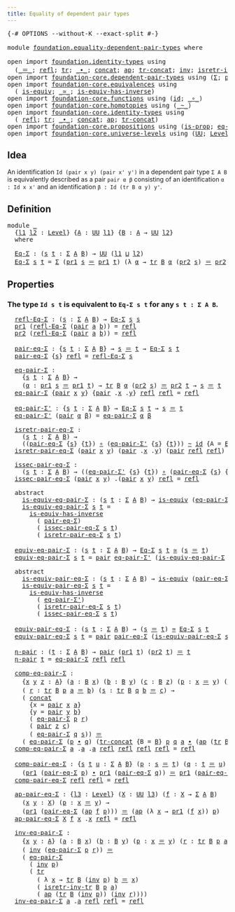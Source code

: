 ```yaml
---
title: Equality of dependent pair types
---
```


<pre class="Agda"><a id="58" class="Symbol">{-#</a> <a id="62" class="Keyword">OPTIONS</a> <a id="70" class="Pragma">--without-K</a> <a id="82" class="Pragma">--exact-split</a> <a id="96" class="Symbol">#-}</a>

<a id="101" class="Keyword">module</a> <a id="108" href="foundation.equality-dependent-pair-types.html" class="Module">foundation.equality-dependent-pair-types</a> <a id="149" class="Keyword">where</a>

<a id="156" class="Keyword">open</a> <a id="161" class="Keyword">import</a> <a id="168" href="foundation.identity-types.html" class="Module">foundation.identity-types</a> <a id="194" class="Keyword">using</a>
  <a id="202" class="Symbol">(</a><a id="203" href="foundation-core.identity-types.html#1865" class="Function Operator">_＝_</a><a id="206" class="Symbol">;</a> <a id="208" href="foundation-core.identity-types.html#1820" class="InductiveConstructor">refl</a><a id="212" class="Symbol">;</a> <a id="214" href="foundation-core.identity-types.html#5702" class="Function">tr</a><a id="216" class="Symbol">;</a> <a id="218" href="foundation-core.identity-types.html#2425" class="Function Operator">_∙_</a><a id="221" class="Symbol">;</a> <a id="223" href="foundation-core.identity-types.html#2485" class="Function">concat</a><a id="229" class="Symbol">;</a> <a id="231" href="foundation-core.identity-types.html#4003" class="Function">ap</a><a id="233" class="Symbol">;</a> <a id="235" href="foundation-core.identity-types.html#6274" class="Function">tr-concat</a><a id="244" class="Symbol">;</a> <a id="246" href="foundation-core.identity-types.html#2729" class="Function">inv</a><a id="249" class="Symbol">;</a> <a id="251" href="foundation.identity-types.html#3463" class="Function">isretr-inv-tr</a><a id="264" class="Symbol">)</a>
<a id="266" class="Keyword">open</a> <a id="271" class="Keyword">import</a> <a id="278" href="foundation-core.dependent-pair-types.html" class="Module">foundation-core.dependent-pair-types</a> <a id="315" class="Keyword">using</a> <a id="321" class="Symbol">(</a><a id="322" href="foundation-core.dependent-pair-types.html#515" class="Record">Σ</a><a id="323" class="Symbol">;</a> <a id="325" href="foundation-core.dependent-pair-types.html#588" class="InductiveConstructor">pair</a><a id="329" class="Symbol">;</a> <a id="331" href="foundation-core.dependent-pair-types.html#605" class="Field">pr1</a><a id="334" class="Symbol">;</a> <a id="336" href="foundation-core.dependent-pair-types.html#617" class="Field">pr2</a><a id="339" class="Symbol">)</a>
<a id="341" class="Keyword">open</a> <a id="346" class="Keyword">import</a> <a id="353" href="foundation-core.equivalences.html" class="Module">foundation-core.equivalences</a> <a id="382" class="Keyword">using</a>
  <a id="390" class="Symbol">(</a> <a id="392" href="foundation-core.equivalences.html#1556" class="Function">is-equiv</a><a id="400" class="Symbol">;</a> <a id="402" href="foundation-core.equivalences.html#1621" class="Function Operator">_≃_</a><a id="405" class="Symbol">;</a> <a id="407" href="foundation-core.equivalences.html#3013" class="Function">is-equiv-has-inverse</a><a id="427" class="Symbol">)</a>
<a id="429" class="Keyword">open</a> <a id="434" class="Keyword">import</a> <a id="441" href="foundation-core.functions.html" class="Module">foundation-core.functions</a> <a id="467" class="Keyword">using</a> <a id="473" class="Symbol">(</a><a id="474" href="foundation-core.functions.html#322" class="Function">id</a><a id="476" class="Symbol">;</a> <a id="478" href="foundation-core.functions.html#420" class="Function Operator">_∘_</a><a id="481" class="Symbol">)</a>
<a id="483" class="Keyword">open</a> <a id="488" class="Keyword">import</a> <a id="495" href="foundation-core.homotopies.html" class="Module">foundation-core.homotopies</a> <a id="522" class="Keyword">using</a> <a id="528" class="Symbol">(</a><a id="529" href="foundation-core.homotopies.html#627" class="Function Operator">_~_</a><a id="532" class="Symbol">)</a>
<a id="534" class="Keyword">open</a> <a id="539" class="Keyword">import</a> <a id="546" href="foundation-core.identity-types.html" class="Module">foundation-core.identity-types</a> <a id="577" class="Keyword">using</a>
  <a id="585" class="Symbol">(</a> <a id="587" href="foundation-core.identity-types.html#1820" class="InductiveConstructor">refl</a><a id="591" class="Symbol">;</a> <a id="593" href="foundation-core.identity-types.html#5702" class="Function">tr</a><a id="595" class="Symbol">;</a> <a id="597" href="foundation-core.identity-types.html#2425" class="Function Operator">_∙_</a><a id="600" class="Symbol">;</a> <a id="602" href="foundation-core.identity-types.html#2485" class="Function">concat</a><a id="608" class="Symbol">;</a> <a id="610" href="foundation-core.identity-types.html#4003" class="Function">ap</a><a id="612" class="Symbol">;</a> <a id="614" href="foundation-core.identity-types.html#6274" class="Function">tr-concat</a><a id="623" class="Symbol">)</a>
<a id="625" class="Keyword">open</a> <a id="630" class="Keyword">import</a> <a id="637" href="foundation-core.propositions.html" class="Module">foundation-core.propositions</a> <a id="666" class="Keyword">using</a> <a id="672" class="Symbol">(</a><a id="673" href="foundation-core.propositions.html#1309" class="Function">is-prop</a><a id="680" class="Symbol">;</a> <a id="682" href="foundation-core.propositions.html#2719" class="Function">eq-is-prop</a><a id="692" class="Symbol">)</a>
<a id="694" class="Keyword">open</a> <a id="699" class="Keyword">import</a> <a id="706" href="foundation-core.universe-levels.html" class="Module">foundation-core.universe-levels</a> <a id="738" class="Keyword">using</a> <a id="744" class="Symbol">(</a><a id="745" href="foundation-core.universe-levels.html#235" class="Primitive">UU</a><a id="747" class="Symbol">;</a> <a id="749" href="Agda.Primitive.html#597" class="Postulate">Level</a><a id="754" class="Symbol">;</a> <a id="756" href="Agda.Primitive.html#810" class="Primitive Operator">_⊔_</a><a id="759" class="Symbol">)</a>
</pre>
## Idea

An identification `Id (pair x y) (pair x' y')` in a dependent pair type `Σ A B` is equivalently described as a pair `pair α β` consisting of an identification `α : Id x x'` and an identification `β : Id (tr B α y) y'`. 

## Definition

<pre class="Agda">
<a id="1020" class="Keyword">module</a> <a id="1027" href="foundation.equality-dependent-pair-types.html#1027" class="Module">_</a>
  <a id="1031" class="Symbol">{</a><a id="1032" href="foundation.equality-dependent-pair-types.html#1032" class="Bound">l1</a> <a id="1035" href="foundation.equality-dependent-pair-types.html#1035" class="Bound">l2</a> <a id="1038" class="Symbol">:</a> <a id="1040" href="Agda.Primitive.html#597" class="Postulate">Level</a><a id="1045" class="Symbol">}</a> <a id="1047" class="Symbol">{</a><a id="1048" href="foundation.equality-dependent-pair-types.html#1048" class="Bound">A</a> <a id="1050" class="Symbol">:</a> <a id="1052" href="foundation-core.universe-levels.html#235" class="Primitive">UU</a> <a id="1055" href="foundation.equality-dependent-pair-types.html#1032" class="Bound">l1</a><a id="1057" class="Symbol">}</a> <a id="1059" class="Symbol">{</a><a id="1060" href="foundation.equality-dependent-pair-types.html#1060" class="Bound">B</a> <a id="1062" class="Symbol">:</a> <a id="1064" href="foundation.equality-dependent-pair-types.html#1048" class="Bound">A</a> <a id="1066" class="Symbol">→</a> <a id="1068" href="foundation-core.universe-levels.html#235" class="Primitive">UU</a> <a id="1071" href="foundation.equality-dependent-pair-types.html#1035" class="Bound">l2</a><a id="1073" class="Symbol">}</a>
  <a id="1077" class="Keyword">where</a>

  <a id="1086" href="foundation.equality-dependent-pair-types.html#1086" class="Function">Eq-Σ</a> <a id="1091" class="Symbol">:</a> <a id="1093" class="Symbol">(</a><a id="1094" href="foundation.equality-dependent-pair-types.html#1094" class="Bound">s</a> <a id="1096" href="foundation.equality-dependent-pair-types.html#1096" class="Bound">t</a> <a id="1098" class="Symbol">:</a> <a id="1100" href="foundation-core.dependent-pair-types.html#515" class="Record">Σ</a> <a id="1102" href="foundation.equality-dependent-pair-types.html#1048" class="Bound">A</a> <a id="1104" href="foundation.equality-dependent-pair-types.html#1060" class="Bound">B</a><a id="1105" class="Symbol">)</a> <a id="1107" class="Symbol">→</a> <a id="1109" href="foundation-core.universe-levels.html#235" class="Primitive">UU</a> <a id="1112" class="Symbol">(</a><a id="1113" href="foundation.equality-dependent-pair-types.html#1032" class="Bound">l1</a> <a id="1116" href="Agda.Primitive.html#810" class="Primitive Operator">⊔</a> <a id="1118" href="foundation.equality-dependent-pair-types.html#1035" class="Bound">l2</a><a id="1120" class="Symbol">)</a>
  <a id="1124" href="foundation.equality-dependent-pair-types.html#1086" class="Function">Eq-Σ</a> <a id="1129" href="foundation.equality-dependent-pair-types.html#1129" class="Bound">s</a> <a id="1131" href="foundation.equality-dependent-pair-types.html#1131" class="Bound">t</a> <a id="1133" class="Symbol">=</a> <a id="1135" href="foundation-core.dependent-pair-types.html#515" class="Record">Σ</a> <a id="1137" class="Symbol">(</a><a id="1138" href="foundation-core.dependent-pair-types.html#605" class="Field">pr1</a> <a id="1142" href="foundation.equality-dependent-pair-types.html#1129" class="Bound">s</a> <a id="1144" href="foundation-core.identity-types.html#1865" class="Function Operator">＝</a> <a id="1146" href="foundation-core.dependent-pair-types.html#605" class="Field">pr1</a> <a id="1150" href="foundation.equality-dependent-pair-types.html#1131" class="Bound">t</a><a id="1151" class="Symbol">)</a> <a id="1153" class="Symbol">(λ</a> <a id="1156" href="foundation.equality-dependent-pair-types.html#1156" class="Bound">α</a> <a id="1158" class="Symbol">→</a> <a id="1160" href="foundation-core.identity-types.html#5702" class="Function">tr</a> <a id="1163" href="foundation.equality-dependent-pair-types.html#1060" class="Bound">B</a> <a id="1165" href="foundation.equality-dependent-pair-types.html#1156" class="Bound">α</a> <a id="1167" class="Symbol">(</a><a id="1168" href="foundation-core.dependent-pair-types.html#617" class="Field">pr2</a> <a id="1172" href="foundation.equality-dependent-pair-types.html#1129" class="Bound">s</a><a id="1173" class="Symbol">)</a> <a id="1175" href="foundation-core.identity-types.html#1865" class="Function Operator">＝</a> <a id="1177" href="foundation-core.dependent-pair-types.html#617" class="Field">pr2</a> <a id="1181" href="foundation.equality-dependent-pair-types.html#1131" class="Bound">t</a><a id="1182" class="Symbol">)</a>
</pre>
## Properties

### The type `Id s t` is equivalent to `Eq-Σ s t` for any `s t : Σ A B`.

<pre class="Agda">  <a id="1288" href="foundation.equality-dependent-pair-types.html#1288" class="Function">refl-Eq-Σ</a> <a id="1298" class="Symbol">:</a> <a id="1300" class="Symbol">(</a><a id="1301" href="foundation.equality-dependent-pair-types.html#1301" class="Bound">s</a> <a id="1303" class="Symbol">:</a> <a id="1305" href="foundation-core.dependent-pair-types.html#515" class="Record">Σ</a> <a id="1307" href="foundation.equality-dependent-pair-types.html#1048" class="Bound">A</a> <a id="1309" href="foundation.equality-dependent-pair-types.html#1060" class="Bound">B</a><a id="1310" class="Symbol">)</a> <a id="1312" class="Symbol">→</a> <a id="1314" href="foundation.equality-dependent-pair-types.html#1086" class="Function">Eq-Σ</a> <a id="1319" href="foundation.equality-dependent-pair-types.html#1301" class="Bound">s</a> <a id="1321" href="foundation.equality-dependent-pair-types.html#1301" class="Bound">s</a>
  <a id="1325" href="foundation-core.dependent-pair-types.html#605" class="Field">pr1</a> <a id="1329" class="Symbol">(</a><a id="1330" href="foundation.equality-dependent-pair-types.html#1288" class="Function">refl-Eq-Σ</a> <a id="1340" class="Symbol">(</a><a id="1341" href="foundation-core.dependent-pair-types.html#588" class="InductiveConstructor">pair</a> <a id="1346" href="foundation.equality-dependent-pair-types.html#1346" class="Bound">a</a> <a id="1348" href="foundation.equality-dependent-pair-types.html#1348" class="Bound">b</a><a id="1349" class="Symbol">))</a> <a id="1352" class="Symbol">=</a> <a id="1354" href="foundation-core.identity-types.html#1820" class="InductiveConstructor">refl</a>
  <a id="1361" href="foundation-core.dependent-pair-types.html#617" class="Field">pr2</a> <a id="1365" class="Symbol">(</a><a id="1366" href="foundation.equality-dependent-pair-types.html#1288" class="Function">refl-Eq-Σ</a> <a id="1376" class="Symbol">(</a><a id="1377" href="foundation-core.dependent-pair-types.html#588" class="InductiveConstructor">pair</a> <a id="1382" href="foundation.equality-dependent-pair-types.html#1382" class="Bound">a</a> <a id="1384" href="foundation.equality-dependent-pair-types.html#1384" class="Bound">b</a><a id="1385" class="Symbol">))</a> <a id="1388" class="Symbol">=</a> <a id="1390" href="foundation-core.identity-types.html#1820" class="InductiveConstructor">refl</a>

  <a id="1398" href="foundation.equality-dependent-pair-types.html#1398" class="Function">pair-eq-Σ</a> <a id="1408" class="Symbol">:</a> <a id="1410" class="Symbol">{</a><a id="1411" href="foundation.equality-dependent-pair-types.html#1411" class="Bound">s</a> <a id="1413" href="foundation.equality-dependent-pair-types.html#1413" class="Bound">t</a> <a id="1415" class="Symbol">:</a> <a id="1417" href="foundation-core.dependent-pair-types.html#515" class="Record">Σ</a> <a id="1419" href="foundation.equality-dependent-pair-types.html#1048" class="Bound">A</a> <a id="1421" href="foundation.equality-dependent-pair-types.html#1060" class="Bound">B</a><a id="1422" class="Symbol">}</a> <a id="1424" class="Symbol">→</a> <a id="1426" href="foundation.equality-dependent-pair-types.html#1411" class="Bound">s</a> <a id="1428" href="foundation-core.identity-types.html#1865" class="Function Operator">＝</a> <a id="1430" href="foundation.equality-dependent-pair-types.html#1413" class="Bound">t</a> <a id="1432" class="Symbol">→</a> <a id="1434" href="foundation.equality-dependent-pair-types.html#1086" class="Function">Eq-Σ</a> <a id="1439" href="foundation.equality-dependent-pair-types.html#1411" class="Bound">s</a> <a id="1441" href="foundation.equality-dependent-pair-types.html#1413" class="Bound">t</a>
  <a id="1445" href="foundation.equality-dependent-pair-types.html#1398" class="Function">pair-eq-Σ</a> <a id="1455" class="Symbol">{</a><a id="1456" href="foundation.equality-dependent-pair-types.html#1456" class="Bound">s</a><a id="1457" class="Symbol">}</a> <a id="1459" href="foundation-core.identity-types.html#1820" class="InductiveConstructor">refl</a> <a id="1464" class="Symbol">=</a> <a id="1466" href="foundation.equality-dependent-pair-types.html#1288" class="Function">refl-Eq-Σ</a> <a id="1476" href="foundation.equality-dependent-pair-types.html#1456" class="Bound">s</a>

  <a id="1481" href="foundation.equality-dependent-pair-types.html#1481" class="Function">eq-pair-Σ</a> <a id="1491" class="Symbol">:</a>
    <a id="1497" class="Symbol">{</a><a id="1498" href="foundation.equality-dependent-pair-types.html#1498" class="Bound">s</a> <a id="1500" href="foundation.equality-dependent-pair-types.html#1500" class="Bound">t</a> <a id="1502" class="Symbol">:</a> <a id="1504" href="foundation-core.dependent-pair-types.html#515" class="Record">Σ</a> <a id="1506" href="foundation.equality-dependent-pair-types.html#1048" class="Bound">A</a> <a id="1508" href="foundation.equality-dependent-pair-types.html#1060" class="Bound">B</a><a id="1509" class="Symbol">}</a> <a id="1511" class="Symbol">→</a>
    <a id="1517" class="Symbol">(</a><a id="1518" href="foundation.equality-dependent-pair-types.html#1518" class="Bound">α</a> <a id="1520" class="Symbol">:</a> <a id="1522" href="foundation-core.dependent-pair-types.html#605" class="Field">pr1</a> <a id="1526" href="foundation.equality-dependent-pair-types.html#1498" class="Bound">s</a> <a id="1528" href="foundation-core.identity-types.html#1865" class="Function Operator">＝</a> <a id="1530" href="foundation-core.dependent-pair-types.html#605" class="Field">pr1</a> <a id="1534" href="foundation.equality-dependent-pair-types.html#1500" class="Bound">t</a><a id="1535" class="Symbol">)</a> <a id="1537" class="Symbol">→</a> <a id="1539" href="foundation-core.identity-types.html#5702" class="Function">tr</a> <a id="1542" href="foundation.equality-dependent-pair-types.html#1060" class="Bound">B</a> <a id="1544" href="foundation.equality-dependent-pair-types.html#1518" class="Bound">α</a> <a id="1546" class="Symbol">(</a><a id="1547" href="foundation-core.dependent-pair-types.html#617" class="Field">pr2</a> <a id="1551" href="foundation.equality-dependent-pair-types.html#1498" class="Bound">s</a><a id="1552" class="Symbol">)</a> <a id="1554" href="foundation-core.identity-types.html#1865" class="Function Operator">＝</a> <a id="1556" href="foundation-core.dependent-pair-types.html#617" class="Field">pr2</a> <a id="1560" href="foundation.equality-dependent-pair-types.html#1500" class="Bound">t</a> <a id="1562" class="Symbol">→</a> <a id="1564" href="foundation.equality-dependent-pair-types.html#1498" class="Bound">s</a> <a id="1566" href="foundation-core.identity-types.html#1865" class="Function Operator">＝</a> <a id="1568" href="foundation.equality-dependent-pair-types.html#1500" class="Bound">t</a>
  <a id="1572" href="foundation.equality-dependent-pair-types.html#1481" class="Function">eq-pair-Σ</a> <a id="1582" class="Symbol">{</a><a id="1583" href="foundation-core.dependent-pair-types.html#588" class="InductiveConstructor">pair</a> <a id="1588" href="foundation.equality-dependent-pair-types.html#1588" class="Bound">x</a> <a id="1590" href="foundation.equality-dependent-pair-types.html#1590" class="Bound">y</a><a id="1591" class="Symbol">}</a> <a id="1593" class="Symbol">{</a><a id="1594" href="foundation-core.dependent-pair-types.html#588" class="InductiveConstructor">pair</a> <a id="1599" class="DottedPattern Symbol">.</a><a id="1600" href="foundation.equality-dependent-pair-types.html#1588" class="DottedPattern Bound">x</a> <a id="1602" class="DottedPattern Symbol">.</a><a id="1603" href="foundation.equality-dependent-pair-types.html#1590" class="DottedPattern Bound">y</a><a id="1604" class="Symbol">}</a> <a id="1606" href="foundation-core.identity-types.html#1820" class="InductiveConstructor">refl</a> <a id="1611" href="foundation-core.identity-types.html#1820" class="InductiveConstructor">refl</a> <a id="1616" class="Symbol">=</a> <a id="1618" href="foundation-core.identity-types.html#1820" class="InductiveConstructor">refl</a>

  <a id="1626" href="foundation.equality-dependent-pair-types.html#1626" class="Function">eq-pair-Σ&#39;</a> <a id="1637" class="Symbol">:</a> <a id="1639" class="Symbol">{</a><a id="1640" href="foundation.equality-dependent-pair-types.html#1640" class="Bound">s</a> <a id="1642" href="foundation.equality-dependent-pair-types.html#1642" class="Bound">t</a> <a id="1644" class="Symbol">:</a> <a id="1646" href="foundation-core.dependent-pair-types.html#515" class="Record">Σ</a> <a id="1648" href="foundation.equality-dependent-pair-types.html#1048" class="Bound">A</a> <a id="1650" href="foundation.equality-dependent-pair-types.html#1060" class="Bound">B</a><a id="1651" class="Symbol">}</a> <a id="1653" class="Symbol">→</a> <a id="1655" href="foundation.equality-dependent-pair-types.html#1086" class="Function">Eq-Σ</a> <a id="1660" href="foundation.equality-dependent-pair-types.html#1640" class="Bound">s</a> <a id="1662" href="foundation.equality-dependent-pair-types.html#1642" class="Bound">t</a> <a id="1664" class="Symbol">→</a> <a id="1666" href="foundation.equality-dependent-pair-types.html#1640" class="Bound">s</a> <a id="1668" href="foundation-core.identity-types.html#1865" class="Function Operator">＝</a> <a id="1670" href="foundation.equality-dependent-pair-types.html#1642" class="Bound">t</a>
  <a id="1674" href="foundation.equality-dependent-pair-types.html#1626" class="Function">eq-pair-Σ&#39;</a> <a id="1685" class="Symbol">(</a><a id="1686" href="foundation-core.dependent-pair-types.html#588" class="InductiveConstructor">pair</a> <a id="1691" href="foundation.equality-dependent-pair-types.html#1691" class="Bound">α</a> <a id="1693" href="foundation.equality-dependent-pair-types.html#1693" class="Bound">β</a><a id="1694" class="Symbol">)</a> <a id="1696" class="Symbol">=</a> <a id="1698" href="foundation.equality-dependent-pair-types.html#1481" class="Function">eq-pair-Σ</a> <a id="1708" href="foundation.equality-dependent-pair-types.html#1691" class="Bound">α</a> <a id="1710" href="foundation.equality-dependent-pair-types.html#1693" class="Bound">β</a>

  <a id="1715" href="foundation.equality-dependent-pair-types.html#1715" class="Function">isretr-pair-eq-Σ</a> <a id="1732" class="Symbol">:</a>
    <a id="1738" class="Symbol">(</a><a id="1739" href="foundation.equality-dependent-pair-types.html#1739" class="Bound">s</a> <a id="1741" href="foundation.equality-dependent-pair-types.html#1741" class="Bound">t</a> <a id="1743" class="Symbol">:</a> <a id="1745" href="foundation-core.dependent-pair-types.html#515" class="Record">Σ</a> <a id="1747" href="foundation.equality-dependent-pair-types.html#1048" class="Bound">A</a> <a id="1749" href="foundation.equality-dependent-pair-types.html#1060" class="Bound">B</a><a id="1750" class="Symbol">)</a> <a id="1752" class="Symbol">→</a>
    <a id="1758" class="Symbol">((</a><a id="1760" href="foundation.equality-dependent-pair-types.html#1398" class="Function">pair-eq-Σ</a> <a id="1770" class="Symbol">{</a><a id="1771" href="foundation.equality-dependent-pair-types.html#1739" class="Bound">s</a><a id="1772" class="Symbol">}</a> <a id="1774" class="Symbol">{</a><a id="1775" href="foundation.equality-dependent-pair-types.html#1741" class="Bound">t</a><a id="1776" class="Symbol">})</a> <a id="1779" href="foundation-core.functions.html#420" class="Function Operator">∘</a> <a id="1781" class="Symbol">(</a><a id="1782" href="foundation.equality-dependent-pair-types.html#1626" class="Function">eq-pair-Σ&#39;</a> <a id="1793" class="Symbol">{</a><a id="1794" href="foundation.equality-dependent-pair-types.html#1739" class="Bound">s</a><a id="1795" class="Symbol">}</a> <a id="1797" class="Symbol">{</a><a id="1798" href="foundation.equality-dependent-pair-types.html#1741" class="Bound">t</a><a id="1799" class="Symbol">}))</a> <a id="1803" href="foundation-core.homotopies.html#627" class="Function Operator">~</a> <a id="1805" href="foundation-core.functions.html#322" class="Function">id</a> <a id="1808" class="Symbol">{</a><a id="1809" class="Argument">A</a> <a id="1811" class="Symbol">=</a> <a id="1813" href="foundation.equality-dependent-pair-types.html#1086" class="Function">Eq-Σ</a> <a id="1818" href="foundation.equality-dependent-pair-types.html#1739" class="Bound">s</a> <a id="1820" href="foundation.equality-dependent-pair-types.html#1741" class="Bound">t</a><a id="1821" class="Symbol">}</a>
  <a id="1825" href="foundation.equality-dependent-pair-types.html#1715" class="Function">isretr-pair-eq-Σ</a> <a id="1842" class="Symbol">(</a><a id="1843" href="foundation-core.dependent-pair-types.html#588" class="InductiveConstructor">pair</a> <a id="1848" href="foundation.equality-dependent-pair-types.html#1848" class="Bound">x</a> <a id="1850" href="foundation.equality-dependent-pair-types.html#1850" class="Bound">y</a><a id="1851" class="Symbol">)</a> <a id="1853" class="Symbol">(</a><a id="1854" href="foundation-core.dependent-pair-types.html#588" class="InductiveConstructor">pair</a> <a id="1859" class="DottedPattern Symbol">.</a><a id="1860" href="foundation.equality-dependent-pair-types.html#1848" class="DottedPattern Bound">x</a> <a id="1862" class="DottedPattern Symbol">.</a><a id="1863" href="foundation.equality-dependent-pair-types.html#1850" class="DottedPattern Bound">y</a><a id="1864" class="Symbol">)</a> <a id="1866" class="Symbol">(</a><a id="1867" href="foundation-core.dependent-pair-types.html#588" class="InductiveConstructor">pair</a> <a id="1872" href="foundation-core.identity-types.html#1820" class="InductiveConstructor">refl</a> <a id="1877" href="foundation-core.identity-types.html#1820" class="InductiveConstructor">refl</a><a id="1881" class="Symbol">)</a> <a id="1883" class="Symbol">=</a> <a id="1885" href="foundation-core.identity-types.html#1820" class="InductiveConstructor">refl</a>

  <a id="1893" href="foundation.equality-dependent-pair-types.html#1893" class="Function">issec-pair-eq-Σ</a> <a id="1909" class="Symbol">:</a>
    <a id="1915" class="Symbol">(</a><a id="1916" href="foundation.equality-dependent-pair-types.html#1916" class="Bound">s</a> <a id="1918" href="foundation.equality-dependent-pair-types.html#1918" class="Bound">t</a> <a id="1920" class="Symbol">:</a> <a id="1922" href="foundation-core.dependent-pair-types.html#515" class="Record">Σ</a> <a id="1924" href="foundation.equality-dependent-pair-types.html#1048" class="Bound">A</a> <a id="1926" href="foundation.equality-dependent-pair-types.html#1060" class="Bound">B</a><a id="1927" class="Symbol">)</a> <a id="1929" class="Symbol">→</a> <a id="1931" class="Symbol">((</a><a id="1933" href="foundation.equality-dependent-pair-types.html#1626" class="Function">eq-pair-Σ&#39;</a> <a id="1944" class="Symbol">{</a><a id="1945" href="foundation.equality-dependent-pair-types.html#1916" class="Bound">s</a><a id="1946" class="Symbol">}</a> <a id="1948" class="Symbol">{</a><a id="1949" href="foundation.equality-dependent-pair-types.html#1918" class="Bound">t</a><a id="1950" class="Symbol">})</a> <a id="1953" href="foundation-core.functions.html#420" class="Function Operator">∘</a> <a id="1955" class="Symbol">(</a><a id="1956" href="foundation.equality-dependent-pair-types.html#1398" class="Function">pair-eq-Σ</a> <a id="1966" class="Symbol">{</a><a id="1967" href="foundation.equality-dependent-pair-types.html#1916" class="Bound">s</a><a id="1968" class="Symbol">}</a> <a id="1970" class="Symbol">{</a><a id="1971" href="foundation.equality-dependent-pair-types.html#1918" class="Bound">t</a><a id="1972" class="Symbol">}))</a> <a id="1976" href="foundation-core.homotopies.html#627" class="Function Operator">~</a> <a id="1978" href="foundation-core.functions.html#322" class="Function">id</a>
  <a id="1983" href="foundation.equality-dependent-pair-types.html#1893" class="Function">issec-pair-eq-Σ</a> <a id="1999" class="Symbol">(</a><a id="2000" href="foundation-core.dependent-pair-types.html#588" class="InductiveConstructor">pair</a> <a id="2005" href="foundation.equality-dependent-pair-types.html#2005" class="Bound">x</a> <a id="2007" href="foundation.equality-dependent-pair-types.html#2007" class="Bound">y</a><a id="2008" class="Symbol">)</a> <a id="2010" class="DottedPattern Symbol">.(</a><a id="2012" href="foundation-core.dependent-pair-types.html#588" class="DottedPattern InductiveConstructor">pair</a> <a id="2017" href="foundation.equality-dependent-pair-types.html#2005" class="DottedPattern Bound">x</a> <a id="2019" href="foundation.equality-dependent-pair-types.html#2007" class="DottedPattern Bound">y</a><a id="2020" class="DottedPattern Symbol">)</a> <a id="2022" href="foundation-core.identity-types.html#1820" class="InductiveConstructor">refl</a> <a id="2027" class="Symbol">=</a> <a id="2029" href="foundation-core.identity-types.html#1820" class="InductiveConstructor">refl</a>

  <a id="2037" class="Keyword">abstract</a>
    <a id="2050" href="foundation.equality-dependent-pair-types.html#2050" class="Function">is-equiv-eq-pair-Σ</a> <a id="2069" class="Symbol">:</a> <a id="2071" class="Symbol">(</a><a id="2072" href="foundation.equality-dependent-pair-types.html#2072" class="Bound">s</a> <a id="2074" href="foundation.equality-dependent-pair-types.html#2074" class="Bound">t</a> <a id="2076" class="Symbol">:</a> <a id="2078" href="foundation-core.dependent-pair-types.html#515" class="Record">Σ</a> <a id="2080" href="foundation.equality-dependent-pair-types.html#1048" class="Bound">A</a> <a id="2082" href="foundation.equality-dependent-pair-types.html#1060" class="Bound">B</a><a id="2083" class="Symbol">)</a> <a id="2085" class="Symbol">→</a> <a id="2087" href="foundation-core.equivalences.html#1556" class="Function">is-equiv</a> <a id="2096" class="Symbol">(</a><a id="2097" href="foundation.equality-dependent-pair-types.html#1626" class="Function">eq-pair-Σ&#39;</a> <a id="2108" class="Symbol">{</a><a id="2109" href="foundation.equality-dependent-pair-types.html#2072" class="Bound">s</a><a id="2110" class="Symbol">}</a> <a id="2112" class="Symbol">{</a><a id="2113" href="foundation.equality-dependent-pair-types.html#2074" class="Bound">t</a><a id="2114" class="Symbol">})</a>
    <a id="2121" href="foundation.equality-dependent-pair-types.html#2050" class="Function">is-equiv-eq-pair-Σ</a> <a id="2140" href="foundation.equality-dependent-pair-types.html#2140" class="Bound">s</a> <a id="2142" href="foundation.equality-dependent-pair-types.html#2142" class="Bound">t</a> <a id="2144" class="Symbol">=</a>
      <a id="2152" href="foundation-core.equivalences.html#3013" class="Function">is-equiv-has-inverse</a>
        <a id="2181" class="Symbol">(</a> <a id="2183" href="foundation.equality-dependent-pair-types.html#1398" class="Function">pair-eq-Σ</a><a id="2192" class="Symbol">)</a>
        <a id="2202" class="Symbol">(</a> <a id="2204" href="foundation.equality-dependent-pair-types.html#1893" class="Function">issec-pair-eq-Σ</a> <a id="2220" href="foundation.equality-dependent-pair-types.html#2140" class="Bound">s</a> <a id="2222" href="foundation.equality-dependent-pair-types.html#2142" class="Bound">t</a><a id="2223" class="Symbol">)</a>
        <a id="2233" class="Symbol">(</a> <a id="2235" href="foundation.equality-dependent-pair-types.html#1715" class="Function">isretr-pair-eq-Σ</a> <a id="2252" href="foundation.equality-dependent-pair-types.html#2140" class="Bound">s</a> <a id="2254" href="foundation.equality-dependent-pair-types.html#2142" class="Bound">t</a><a id="2255" class="Symbol">)</a>

  <a id="2260" href="foundation.equality-dependent-pair-types.html#2260" class="Function">equiv-eq-pair-Σ</a> <a id="2276" class="Symbol">:</a> <a id="2278" class="Symbol">(</a><a id="2279" href="foundation.equality-dependent-pair-types.html#2279" class="Bound">s</a> <a id="2281" href="foundation.equality-dependent-pair-types.html#2281" class="Bound">t</a> <a id="2283" class="Symbol">:</a> <a id="2285" href="foundation-core.dependent-pair-types.html#515" class="Record">Σ</a> <a id="2287" href="foundation.equality-dependent-pair-types.html#1048" class="Bound">A</a> <a id="2289" href="foundation.equality-dependent-pair-types.html#1060" class="Bound">B</a><a id="2290" class="Symbol">)</a> <a id="2292" class="Symbol">→</a> <a id="2294" href="foundation.equality-dependent-pair-types.html#1086" class="Function">Eq-Σ</a> <a id="2299" href="foundation.equality-dependent-pair-types.html#2279" class="Bound">s</a> <a id="2301" href="foundation.equality-dependent-pair-types.html#2281" class="Bound">t</a> <a id="2303" href="foundation-core.equivalences.html#1621" class="Function Operator">≃</a> <a id="2305" class="Symbol">(</a><a id="2306" href="foundation.equality-dependent-pair-types.html#2279" class="Bound">s</a> <a id="2308" href="foundation-core.identity-types.html#1865" class="Function Operator">＝</a> <a id="2310" href="foundation.equality-dependent-pair-types.html#2281" class="Bound">t</a><a id="2311" class="Symbol">)</a>
  <a id="2315" href="foundation.equality-dependent-pair-types.html#2260" class="Function">equiv-eq-pair-Σ</a> <a id="2331" href="foundation.equality-dependent-pair-types.html#2331" class="Bound">s</a> <a id="2333" href="foundation.equality-dependent-pair-types.html#2333" class="Bound">t</a> <a id="2335" class="Symbol">=</a> <a id="2337" href="foundation-core.dependent-pair-types.html#588" class="InductiveConstructor">pair</a> <a id="2342" href="foundation.equality-dependent-pair-types.html#1626" class="Function">eq-pair-Σ&#39;</a> <a id="2353" class="Symbol">(</a><a id="2354" href="foundation.equality-dependent-pair-types.html#2050" class="Function">is-equiv-eq-pair-Σ</a> <a id="2373" href="foundation.equality-dependent-pair-types.html#2331" class="Bound">s</a> <a id="2375" href="foundation.equality-dependent-pair-types.html#2333" class="Bound">t</a><a id="2376" class="Symbol">)</a>

  <a id="2381" class="Keyword">abstract</a>
    <a id="2394" href="foundation.equality-dependent-pair-types.html#2394" class="Function">is-equiv-pair-eq-Σ</a> <a id="2413" class="Symbol">:</a> <a id="2415" class="Symbol">(</a><a id="2416" href="foundation.equality-dependent-pair-types.html#2416" class="Bound">s</a> <a id="2418" href="foundation.equality-dependent-pair-types.html#2418" class="Bound">t</a> <a id="2420" class="Symbol">:</a> <a id="2422" href="foundation-core.dependent-pair-types.html#515" class="Record">Σ</a> <a id="2424" href="foundation.equality-dependent-pair-types.html#1048" class="Bound">A</a> <a id="2426" href="foundation.equality-dependent-pair-types.html#1060" class="Bound">B</a><a id="2427" class="Symbol">)</a> <a id="2429" class="Symbol">→</a> <a id="2431" href="foundation-core.equivalences.html#1556" class="Function">is-equiv</a> <a id="2440" class="Symbol">(</a><a id="2441" href="foundation.equality-dependent-pair-types.html#1398" class="Function">pair-eq-Σ</a> <a id="2451" class="Symbol">{</a><a id="2452" href="foundation.equality-dependent-pair-types.html#2416" class="Bound">s</a><a id="2453" class="Symbol">}</a> <a id="2455" class="Symbol">{</a><a id="2456" href="foundation.equality-dependent-pair-types.html#2418" class="Bound">t</a><a id="2457" class="Symbol">})</a>
    <a id="2464" href="foundation.equality-dependent-pair-types.html#2394" class="Function">is-equiv-pair-eq-Σ</a> <a id="2483" href="foundation.equality-dependent-pair-types.html#2483" class="Bound">s</a> <a id="2485" href="foundation.equality-dependent-pair-types.html#2485" class="Bound">t</a> <a id="2487" class="Symbol">=</a>
      <a id="2495" href="foundation-core.equivalences.html#3013" class="Function">is-equiv-has-inverse</a>
        <a id="2524" class="Symbol">(</a> <a id="2526" href="foundation.equality-dependent-pair-types.html#1626" class="Function">eq-pair-Σ&#39;</a><a id="2536" class="Symbol">)</a>
        <a id="2546" class="Symbol">(</a> <a id="2548" href="foundation.equality-dependent-pair-types.html#1715" class="Function">isretr-pair-eq-Σ</a> <a id="2565" href="foundation.equality-dependent-pair-types.html#2483" class="Bound">s</a> <a id="2567" href="foundation.equality-dependent-pair-types.html#2485" class="Bound">t</a><a id="2568" class="Symbol">)</a>
        <a id="2578" class="Symbol">(</a> <a id="2580" href="foundation.equality-dependent-pair-types.html#1893" class="Function">issec-pair-eq-Σ</a> <a id="2596" href="foundation.equality-dependent-pair-types.html#2483" class="Bound">s</a> <a id="2598" href="foundation.equality-dependent-pair-types.html#2485" class="Bound">t</a><a id="2599" class="Symbol">)</a>

  <a id="2604" href="foundation.equality-dependent-pair-types.html#2604" class="Function">equiv-pair-eq-Σ</a> <a id="2620" class="Symbol">:</a> <a id="2622" class="Symbol">(</a><a id="2623" href="foundation.equality-dependent-pair-types.html#2623" class="Bound">s</a> <a id="2625" href="foundation.equality-dependent-pair-types.html#2625" class="Bound">t</a> <a id="2627" class="Symbol">:</a> <a id="2629" href="foundation-core.dependent-pair-types.html#515" class="Record">Σ</a> <a id="2631" href="foundation.equality-dependent-pair-types.html#1048" class="Bound">A</a> <a id="2633" href="foundation.equality-dependent-pair-types.html#1060" class="Bound">B</a><a id="2634" class="Symbol">)</a> <a id="2636" class="Symbol">→</a> <a id="2638" class="Symbol">(</a><a id="2639" href="foundation.equality-dependent-pair-types.html#2623" class="Bound">s</a> <a id="2641" href="foundation-core.identity-types.html#1865" class="Function Operator">＝</a> <a id="2643" href="foundation.equality-dependent-pair-types.html#2625" class="Bound">t</a><a id="2644" class="Symbol">)</a> <a id="2646" href="foundation-core.equivalences.html#1621" class="Function Operator">≃</a> <a id="2648" href="foundation.equality-dependent-pair-types.html#1086" class="Function">Eq-Σ</a> <a id="2653" href="foundation.equality-dependent-pair-types.html#2623" class="Bound">s</a> <a id="2655" href="foundation.equality-dependent-pair-types.html#2625" class="Bound">t</a>
  <a id="2659" href="foundation.equality-dependent-pair-types.html#2604" class="Function">equiv-pair-eq-Σ</a> <a id="2675" href="foundation.equality-dependent-pair-types.html#2675" class="Bound">s</a> <a id="2677" href="foundation.equality-dependent-pair-types.html#2677" class="Bound">t</a> <a id="2679" class="Symbol">=</a> <a id="2681" href="foundation-core.dependent-pair-types.html#588" class="InductiveConstructor">pair</a> <a id="2686" href="foundation.equality-dependent-pair-types.html#1398" class="Function">pair-eq-Σ</a> <a id="2696" class="Symbol">(</a><a id="2697" href="foundation.equality-dependent-pair-types.html#2394" class="Function">is-equiv-pair-eq-Σ</a> <a id="2716" href="foundation.equality-dependent-pair-types.html#2675" class="Bound">s</a> <a id="2718" href="foundation.equality-dependent-pair-types.html#2677" class="Bound">t</a><a id="2719" class="Symbol">)</a>

  <a id="2724" href="foundation.equality-dependent-pair-types.html#2724" class="Function">η-pair</a> <a id="2731" class="Symbol">:</a> <a id="2733" class="Symbol">(</a><a id="2734" href="foundation.equality-dependent-pair-types.html#2734" class="Bound">t</a> <a id="2736" class="Symbol">:</a> <a id="2738" href="foundation-core.dependent-pair-types.html#515" class="Record">Σ</a> <a id="2740" href="foundation.equality-dependent-pair-types.html#1048" class="Bound">A</a> <a id="2742" href="foundation.equality-dependent-pair-types.html#1060" class="Bound">B</a><a id="2743" class="Symbol">)</a> <a id="2745" class="Symbol">→</a> <a id="2747" href="foundation-core.dependent-pair-types.html#588" class="InductiveConstructor">pair</a> <a id="2752" class="Symbol">(</a><a id="2753" href="foundation-core.dependent-pair-types.html#605" class="Field">pr1</a> <a id="2757" href="foundation.equality-dependent-pair-types.html#2734" class="Bound">t</a><a id="2758" class="Symbol">)</a> <a id="2760" class="Symbol">(</a><a id="2761" href="foundation-core.dependent-pair-types.html#617" class="Field">pr2</a> <a id="2765" href="foundation.equality-dependent-pair-types.html#2734" class="Bound">t</a><a id="2766" class="Symbol">)</a> <a id="2768" href="foundation-core.identity-types.html#1865" class="Function Operator">＝</a> <a id="2770" href="foundation.equality-dependent-pair-types.html#2734" class="Bound">t</a>
  <a id="2774" href="foundation.equality-dependent-pair-types.html#2724" class="Function">η-pair</a> <a id="2781" href="foundation.equality-dependent-pair-types.html#2781" class="Bound">t</a> <a id="2783" class="Symbol">=</a> <a id="2785" href="foundation.equality-dependent-pair-types.html#1481" class="Function">eq-pair-Σ</a> <a id="2795" href="foundation-core.identity-types.html#1820" class="InductiveConstructor">refl</a> <a id="2800" href="foundation-core.identity-types.html#1820" class="InductiveConstructor">refl</a>

  <a id="2808" href="foundation.equality-dependent-pair-types.html#2808" class="Function">comp-eq-pair-Σ</a> <a id="2823" class="Symbol">:</a>
    <a id="2829" class="Symbol">{</a><a id="2830" href="foundation.equality-dependent-pair-types.html#2830" class="Bound">x</a> <a id="2832" href="foundation.equality-dependent-pair-types.html#2832" class="Bound">y</a> <a id="2834" href="foundation.equality-dependent-pair-types.html#2834" class="Bound">z</a> <a id="2836" class="Symbol">:</a> <a id="2838" href="foundation.equality-dependent-pair-types.html#1048" class="Bound">A</a><a id="2839" class="Symbol">}</a> <a id="2841" class="Symbol">(</a><a id="2842" href="foundation.equality-dependent-pair-types.html#2842" class="Bound">a</a> <a id="2844" class="Symbol">:</a> <a id="2846" href="foundation.equality-dependent-pair-types.html#1060" class="Bound">B</a> <a id="2848" href="foundation.equality-dependent-pair-types.html#2830" class="Bound">x</a><a id="2849" class="Symbol">)</a> <a id="2851" class="Symbol">(</a><a id="2852" href="foundation.equality-dependent-pair-types.html#2852" class="Bound">b</a> <a id="2854" class="Symbol">:</a> <a id="2856" href="foundation.equality-dependent-pair-types.html#1060" class="Bound">B</a> <a id="2858" href="foundation.equality-dependent-pair-types.html#2832" class="Bound">y</a><a id="2859" class="Symbol">)</a> <a id="2861" class="Symbol">(</a><a id="2862" href="foundation.equality-dependent-pair-types.html#2862" class="Bound">c</a> <a id="2864" class="Symbol">:</a> <a id="2866" href="foundation.equality-dependent-pair-types.html#1060" class="Bound">B</a> <a id="2868" href="foundation.equality-dependent-pair-types.html#2834" class="Bound">z</a><a id="2869" class="Symbol">)</a> <a id="2871" class="Symbol">(</a><a id="2872" href="foundation.equality-dependent-pair-types.html#2872" class="Bound">p</a> <a id="2874" class="Symbol">:</a> <a id="2876" href="foundation.equality-dependent-pair-types.html#2830" class="Bound">x</a> <a id="2878" href="foundation-core.identity-types.html#1865" class="Function Operator">＝</a> <a id="2880" href="foundation.equality-dependent-pair-types.html#2832" class="Bound">y</a><a id="2881" class="Symbol">)</a> <a id="2883" class="Symbol">(</a><a id="2884" href="foundation.equality-dependent-pair-types.html#2884" class="Bound">q</a> <a id="2886" class="Symbol">:</a> <a id="2888" href="foundation.equality-dependent-pair-types.html#2832" class="Bound">y</a> <a id="2890" href="foundation-core.identity-types.html#1865" class="Function Operator">＝</a> <a id="2892" href="foundation.equality-dependent-pair-types.html#2834" class="Bound">z</a><a id="2893" class="Symbol">)</a> <a id="2895" class="Symbol">→</a>
    <a id="2901" class="Symbol">(</a> <a id="2903" href="foundation.equality-dependent-pair-types.html#2903" class="Bound">r</a> <a id="2905" class="Symbol">:</a> <a id="2907" href="foundation-core.identity-types.html#5702" class="Function">tr</a> <a id="2910" href="foundation.equality-dependent-pair-types.html#1060" class="Bound">B</a> <a id="2912" href="foundation.equality-dependent-pair-types.html#2872" class="Bound">p</a> <a id="2914" href="foundation.equality-dependent-pair-types.html#2842" class="Bound">a</a> <a id="2916" href="foundation-core.identity-types.html#1865" class="Function Operator">＝</a> <a id="2918" href="foundation.equality-dependent-pair-types.html#2852" class="Bound">b</a><a id="2919" class="Symbol">)</a> <a id="2921" class="Symbol">(</a><a id="2922" href="foundation.equality-dependent-pair-types.html#2922" class="Bound">s</a> <a id="2924" class="Symbol">:</a> <a id="2926" href="foundation-core.identity-types.html#5702" class="Function">tr</a> <a id="2929" href="foundation.equality-dependent-pair-types.html#1060" class="Bound">B</a> <a id="2931" href="foundation.equality-dependent-pair-types.html#2884" class="Bound">q</a> <a id="2933" href="foundation.equality-dependent-pair-types.html#2852" class="Bound">b</a> <a id="2935" href="foundation-core.identity-types.html#1865" class="Function Operator">＝</a> <a id="2937" href="foundation.equality-dependent-pair-types.html#2862" class="Bound">c</a><a id="2938" class="Symbol">)</a> <a id="2940" class="Symbol">→</a> 
    <a id="2947" class="Symbol">(</a> <a id="2949" href="foundation-core.identity-types.html#2485" class="Function">concat</a>
      <a id="2962" class="Symbol">{</a><a id="2963" class="Argument">x</a> <a id="2965" class="Symbol">=</a> <a id="2967" href="foundation-core.dependent-pair-types.html#588" class="InductiveConstructor">pair</a> <a id="2972" href="foundation.equality-dependent-pair-types.html#2830" class="Bound">x</a> <a id="2974" href="foundation.equality-dependent-pair-types.html#2842" class="Bound">a</a><a id="2975" class="Symbol">}</a>
      <a id="2983" class="Symbol">{</a><a id="2984" class="Argument">y</a> <a id="2986" class="Symbol">=</a> <a id="2988" href="foundation-core.dependent-pair-types.html#588" class="InductiveConstructor">pair</a> <a id="2993" href="foundation.equality-dependent-pair-types.html#2832" class="Bound">y</a> <a id="2995" href="foundation.equality-dependent-pair-types.html#2852" class="Bound">b</a><a id="2996" class="Symbol">}</a>
      <a id="3004" class="Symbol">(</a> <a id="3006" href="foundation.equality-dependent-pair-types.html#1481" class="Function">eq-pair-Σ</a> <a id="3016" href="foundation.equality-dependent-pair-types.html#2872" class="Bound">p</a> <a id="3018" href="foundation.equality-dependent-pair-types.html#2903" class="Bound">r</a><a id="3019" class="Symbol">)</a>
      <a id="3027" class="Symbol">(</a> <a id="3029" href="foundation-core.dependent-pair-types.html#588" class="InductiveConstructor">pair</a> <a id="3034" href="foundation.equality-dependent-pair-types.html#2834" class="Bound">z</a> <a id="3036" href="foundation.equality-dependent-pair-types.html#2862" class="Bound">c</a><a id="3037" class="Symbol">)</a>
      <a id="3045" class="Symbol">(</a> <a id="3047" href="foundation.equality-dependent-pair-types.html#1481" class="Function">eq-pair-Σ</a> <a id="3057" href="foundation.equality-dependent-pair-types.html#2884" class="Bound">q</a> <a id="3059" href="foundation.equality-dependent-pair-types.html#2922" class="Bound">s</a><a id="3060" class="Symbol">))</a> <a id="3063" href="foundation-core.identity-types.html#1865" class="Function Operator">＝</a>
    <a id="3069" class="Symbol">(</a> <a id="3071" href="foundation.equality-dependent-pair-types.html#1481" class="Function">eq-pair-Σ</a> <a id="3081" class="Symbol">(</a><a id="3082" href="foundation.equality-dependent-pair-types.html#2872" class="Bound">p</a> <a id="3084" href="foundation-core.identity-types.html#2425" class="Function Operator">∙</a> <a id="3086" href="foundation.equality-dependent-pair-types.html#2884" class="Bound">q</a><a id="3087" class="Symbol">)</a> <a id="3089" class="Symbol">(</a><a id="3090" href="foundation-core.identity-types.html#6274" class="Function">tr-concat</a> <a id="3100" class="Symbol">{</a><a id="3101" class="Argument">B</a> <a id="3103" class="Symbol">=</a> <a id="3105" href="foundation.equality-dependent-pair-types.html#1060" class="Bound">B</a><a id="3106" class="Symbol">}</a> <a id="3108" href="foundation.equality-dependent-pair-types.html#2872" class="Bound">p</a> <a id="3110" href="foundation.equality-dependent-pair-types.html#2884" class="Bound">q</a> <a id="3112" href="foundation.equality-dependent-pair-types.html#2842" class="Bound">a</a> <a id="3114" href="foundation-core.identity-types.html#2425" class="Function Operator">∙</a> <a id="3116" class="Symbol">(</a><a id="3117" href="foundation-core.identity-types.html#4003" class="Function">ap</a> <a id="3120" class="Symbol">(</a><a id="3121" href="foundation-core.identity-types.html#5702" class="Function">tr</a> <a id="3124" href="foundation.equality-dependent-pair-types.html#1060" class="Bound">B</a> <a id="3126" href="foundation.equality-dependent-pair-types.html#2884" class="Bound">q</a><a id="3127" class="Symbol">)</a> <a id="3129" href="foundation.equality-dependent-pair-types.html#2903" class="Bound">r</a> <a id="3131" href="foundation-core.identity-types.html#2425" class="Function Operator">∙</a> <a id="3133" href="foundation.equality-dependent-pair-types.html#2922" class="Bound">s</a><a id="3134" class="Symbol">)))</a>
  <a id="3140" href="foundation.equality-dependent-pair-types.html#2808" class="Function">comp-eq-pair-Σ</a> <a id="3155" href="foundation.equality-dependent-pair-types.html#3155" class="Bound">a</a> <a id="3157" class="DottedPattern Symbol">.</a><a id="3158" href="foundation.equality-dependent-pair-types.html#3155" class="DottedPattern Bound">a</a> <a id="3160" class="DottedPattern Symbol">.</a><a id="3161" href="foundation.equality-dependent-pair-types.html#3155" class="DottedPattern Bound">a</a> <a id="3163" href="foundation-core.identity-types.html#1820" class="InductiveConstructor">refl</a> <a id="3168" href="foundation-core.identity-types.html#1820" class="InductiveConstructor">refl</a> <a id="3173" href="foundation-core.identity-types.html#1820" class="InductiveConstructor">refl</a> <a id="3178" href="foundation-core.identity-types.html#1820" class="InductiveConstructor">refl</a> <a id="3183" class="Symbol">=</a> <a id="3185" href="foundation-core.identity-types.html#1820" class="InductiveConstructor">refl</a>

  <a id="3193" href="foundation.equality-dependent-pair-types.html#3193" class="Function">comp-pair-eq-Σ</a> <a id="3208" class="Symbol">:</a> <a id="3210" class="Symbol">{</a><a id="3211" href="foundation.equality-dependent-pair-types.html#3211" class="Bound">s</a> <a id="3213" href="foundation.equality-dependent-pair-types.html#3213" class="Bound">t</a> <a id="3215" href="foundation.equality-dependent-pair-types.html#3215" class="Bound">u</a> <a id="3217" class="Symbol">:</a> <a id="3219" href="foundation-core.dependent-pair-types.html#515" class="Record">Σ</a> <a id="3221" href="foundation.equality-dependent-pair-types.html#1048" class="Bound">A</a> <a id="3223" href="foundation.equality-dependent-pair-types.html#1060" class="Bound">B</a><a id="3224" class="Symbol">}</a> <a id="3226" class="Symbol">(</a><a id="3227" href="foundation.equality-dependent-pair-types.html#3227" class="Bound">p</a> <a id="3229" class="Symbol">:</a> <a id="3231" href="foundation.equality-dependent-pair-types.html#3211" class="Bound">s</a> <a id="3233" href="foundation-core.identity-types.html#1865" class="Function Operator">＝</a> <a id="3235" href="foundation.equality-dependent-pair-types.html#3213" class="Bound">t</a><a id="3236" class="Symbol">)</a> <a id="3238" class="Symbol">(</a><a id="3239" href="foundation.equality-dependent-pair-types.html#3239" class="Bound">q</a> <a id="3241" class="Symbol">:</a> <a id="3243" href="foundation.equality-dependent-pair-types.html#3213" class="Bound">t</a> <a id="3245" href="foundation-core.identity-types.html#1865" class="Function Operator">＝</a> <a id="3247" href="foundation.equality-dependent-pair-types.html#3215" class="Bound">u</a><a id="3248" class="Symbol">)</a> <a id="3250" class="Symbol">→</a>
    <a id="3256" class="Symbol">(</a><a id="3257" href="foundation-core.dependent-pair-types.html#605" class="Field">pr1</a> <a id="3261" class="Symbol">(</a><a id="3262" href="foundation.equality-dependent-pair-types.html#1398" class="Function">pair-eq-Σ</a> <a id="3272" href="foundation.equality-dependent-pair-types.html#3227" class="Bound">p</a><a id="3273" class="Symbol">)</a> <a id="3275" href="foundation-core.identity-types.html#2425" class="Function Operator">∙</a> <a id="3277" href="foundation-core.dependent-pair-types.html#605" class="Field">pr1</a> <a id="3281" class="Symbol">(</a><a id="3282" href="foundation.equality-dependent-pair-types.html#1398" class="Function">pair-eq-Σ</a> <a id="3292" href="foundation.equality-dependent-pair-types.html#3239" class="Bound">q</a><a id="3293" class="Symbol">))</a> <a id="3296" href="foundation-core.identity-types.html#1865" class="Function Operator">＝</a> <a id="3298" href="foundation-core.dependent-pair-types.html#605" class="Field">pr1</a> <a id="3302" class="Symbol">(</a><a id="3303" href="foundation.equality-dependent-pair-types.html#1398" class="Function">pair-eq-Σ</a> <a id="3313" class="Symbol">(</a><a id="3314" href="foundation.equality-dependent-pair-types.html#3227" class="Bound">p</a> <a id="3316" href="foundation-core.identity-types.html#2425" class="Function Operator">∙</a> <a id="3318" href="foundation.equality-dependent-pair-types.html#3239" class="Bound">q</a><a id="3319" class="Symbol">))</a>
  <a id="3324" href="foundation.equality-dependent-pair-types.html#3193" class="Function">comp-pair-eq-Σ</a> <a id="3339" href="foundation-core.identity-types.html#1820" class="InductiveConstructor">refl</a> <a id="3344" href="foundation-core.identity-types.html#1820" class="InductiveConstructor">refl</a> <a id="3349" class="Symbol">=</a> <a id="3351" href="foundation-core.identity-types.html#1820" class="InductiveConstructor">refl</a>

  <a id="3359" href="foundation.equality-dependent-pair-types.html#3359" class="Function">ap-pair-eq-Σ</a> <a id="3372" class="Symbol">:</a> <a id="3374" class="Symbol">{</a><a id="3375" href="foundation.equality-dependent-pair-types.html#3375" class="Bound">l3</a> <a id="3378" class="Symbol">:</a> <a id="3380" href="Agda.Primitive.html#597" class="Postulate">Level</a><a id="3385" class="Symbol">}</a> <a id="3387" class="Symbol">(</a><a id="3388" href="foundation.equality-dependent-pair-types.html#3388" class="Bound">X</a> <a id="3390" class="Symbol">:</a> <a id="3392" href="foundation-core.universe-levels.html#235" class="Primitive">UU</a> <a id="3395" href="foundation.equality-dependent-pair-types.html#3375" class="Bound">l3</a><a id="3397" class="Symbol">)</a> <a id="3399" class="Symbol">(</a><a id="3400" href="foundation.equality-dependent-pair-types.html#3400" class="Bound">f</a> <a id="3402" class="Symbol">:</a> <a id="3404" href="foundation.equality-dependent-pair-types.html#3388" class="Bound">X</a> <a id="3406" class="Symbol">→</a> <a id="3408" href="foundation-core.dependent-pair-types.html#515" class="Record">Σ</a> <a id="3410" href="foundation.equality-dependent-pair-types.html#1048" class="Bound">A</a> <a id="3412" href="foundation.equality-dependent-pair-types.html#1060" class="Bound">B</a><a id="3413" class="Symbol">)</a>
    <a id="3419" class="Symbol">(</a><a id="3420" href="foundation.equality-dependent-pair-types.html#3420" class="Bound">x</a> <a id="3422" href="foundation.equality-dependent-pair-types.html#3422" class="Bound">y</a> <a id="3424" class="Symbol">:</a> <a id="3426" href="foundation.equality-dependent-pair-types.html#3388" class="Bound">X</a><a id="3427" class="Symbol">)</a> <a id="3429" class="Symbol">(</a><a id="3430" href="foundation.equality-dependent-pair-types.html#3430" class="Bound">p</a> <a id="3432" class="Symbol">:</a> <a id="3434" href="foundation.equality-dependent-pair-types.html#3420" class="Bound">x</a> <a id="3436" href="foundation-core.identity-types.html#1865" class="Function Operator">＝</a> <a id="3438" href="foundation.equality-dependent-pair-types.html#3422" class="Bound">y</a><a id="3439" class="Symbol">)</a> <a id="3441" class="Symbol">→</a>
    <a id="3447" class="Symbol">(</a><a id="3448" href="foundation-core.dependent-pair-types.html#605" class="Field">pr1</a> <a id="3452" class="Symbol">(</a><a id="3453" href="foundation.equality-dependent-pair-types.html#1398" class="Function">pair-eq-Σ</a> <a id="3463" class="Symbol">(</a><a id="3464" href="foundation-core.identity-types.html#4003" class="Function">ap</a> <a id="3467" href="foundation.equality-dependent-pair-types.html#3400" class="Bound">f</a> <a id="3469" href="foundation.equality-dependent-pair-types.html#3430" class="Bound">p</a><a id="3470" class="Symbol">)))</a> <a id="3474" href="foundation-core.identity-types.html#1865" class="Function Operator">＝</a> <a id="3476" class="Symbol">(</a><a id="3477" href="foundation-core.identity-types.html#4003" class="Function">ap</a> <a id="3480" class="Symbol">(λ</a> <a id="3483" href="foundation.equality-dependent-pair-types.html#3483" class="Bound">x</a> <a id="3485" class="Symbol">→</a> <a id="3487" href="foundation-core.dependent-pair-types.html#605" class="Field">pr1</a> <a id="3491" class="Symbol">(</a><a id="3492" href="foundation.equality-dependent-pair-types.html#3400" class="Bound">f</a> <a id="3494" href="foundation.equality-dependent-pair-types.html#3483" class="Bound">x</a><a id="3495" class="Symbol">))</a> <a id="3498" href="foundation.equality-dependent-pair-types.html#3430" class="Bound">p</a><a id="3499" class="Symbol">)</a>
  <a id="3503" href="foundation.equality-dependent-pair-types.html#3359" class="Function">ap-pair-eq-Σ</a> <a id="3516" href="foundation.equality-dependent-pair-types.html#3516" class="Bound">X</a> <a id="3518" href="foundation.equality-dependent-pair-types.html#3518" class="Bound">f</a> <a id="3520" href="foundation.equality-dependent-pair-types.html#3520" class="Bound">x</a> <a id="3522" class="DottedPattern Symbol">.</a><a id="3523" href="foundation.equality-dependent-pair-types.html#3520" class="DottedPattern Bound">x</a> <a id="3525" href="foundation-core.identity-types.html#1820" class="InductiveConstructor">refl</a> <a id="3530" class="Symbol">=</a> <a id="3532" href="foundation-core.identity-types.html#1820" class="InductiveConstructor">refl</a>

  <a id="3540" href="foundation.equality-dependent-pair-types.html#3540" class="Function">inv-eq-pair-Σ</a> <a id="3554" class="Symbol">:</a> 
    <a id="3561" class="Symbol">{</a><a id="3562" href="foundation.equality-dependent-pair-types.html#3562" class="Bound">x</a> <a id="3564" href="foundation.equality-dependent-pair-types.html#3564" class="Bound">y</a> <a id="3566" class="Symbol">:</a> <a id="3568" href="foundation.equality-dependent-pair-types.html#1048" class="Bound">A</a><a id="3569" class="Symbol">}</a> <a id="3571" class="Symbol">(</a><a id="3572" href="foundation.equality-dependent-pair-types.html#3572" class="Bound">a</a> <a id="3574" class="Symbol">:</a> <a id="3576" href="foundation.equality-dependent-pair-types.html#1060" class="Bound">B</a> <a id="3578" href="foundation.equality-dependent-pair-types.html#3562" class="Bound">x</a><a id="3579" class="Symbol">)</a> <a id="3581" class="Symbol">(</a><a id="3582" href="foundation.equality-dependent-pair-types.html#3582" class="Bound">b</a> <a id="3584" class="Symbol">:</a> <a id="3586" href="foundation.equality-dependent-pair-types.html#1060" class="Bound">B</a> <a id="3588" href="foundation.equality-dependent-pair-types.html#3564" class="Bound">y</a><a id="3589" class="Symbol">)</a> <a id="3591" class="Symbol">(</a><a id="3592" href="foundation.equality-dependent-pair-types.html#3592" class="Bound">p</a> <a id="3594" class="Symbol">:</a> <a id="3596" href="foundation.equality-dependent-pair-types.html#3562" class="Bound">x</a> <a id="3598" href="foundation-core.identity-types.html#1865" class="Function Operator">＝</a> <a id="3600" href="foundation.equality-dependent-pair-types.html#3564" class="Bound">y</a><a id="3601" class="Symbol">)</a> <a id="3603" class="Symbol">(</a><a id="3604" href="foundation.equality-dependent-pair-types.html#3604" class="Bound">r</a> <a id="3606" class="Symbol">:</a> <a id="3608" href="foundation-core.identity-types.html#5702" class="Function">tr</a> <a id="3611" href="foundation.equality-dependent-pair-types.html#1060" class="Bound">B</a> <a id="3613" href="foundation.equality-dependent-pair-types.html#3592" class="Bound">p</a> <a id="3615" href="foundation.equality-dependent-pair-types.html#3572" class="Bound">a</a> <a id="3617" href="foundation-core.identity-types.html#1865" class="Function Operator">＝</a> <a id="3619" href="foundation.equality-dependent-pair-types.html#3582" class="Bound">b</a><a id="3620" class="Symbol">)</a> <a id="3622" class="Symbol">→</a> 
    <a id="3629" class="Symbol">(</a> <a id="3631" href="foundation-core.identity-types.html#2729" class="Function">inv</a> <a id="3635" class="Symbol">(</a><a id="3636" href="foundation.equality-dependent-pair-types.html#1481" class="Function">eq-pair-Σ</a> <a id="3646" href="foundation.equality-dependent-pair-types.html#3592" class="Bound">p</a> <a id="3648" href="foundation.equality-dependent-pair-types.html#3604" class="Bound">r</a><a id="3649" class="Symbol">))</a> <a id="3652" href="foundation-core.identity-types.html#1865" class="Function Operator">＝</a>
    <a id="3658" class="Symbol">(</a> <a id="3660" href="foundation.equality-dependent-pair-types.html#1481" class="Function">eq-pair-Σ</a>
      <a id="3676" class="Symbol">(</a> <a id="3678" href="foundation-core.identity-types.html#2729" class="Function">inv</a> <a id="3682" href="foundation.equality-dependent-pair-types.html#3592" class="Bound">p</a><a id="3683" class="Symbol">)</a>
      <a id="3691" class="Symbol">(</a> <a id="3693" href="foundation-core.identity-types.html#5702" class="Function">tr</a>
        <a id="3704" class="Symbol">(</a> <a id="3706" class="Symbol">λ</a> <a id="3708" href="foundation.equality-dependent-pair-types.html#3708" class="Bound">x</a> <a id="3710" class="Symbol">→</a> <a id="3712" href="foundation-core.identity-types.html#5702" class="Function">tr</a> <a id="3715" href="foundation.equality-dependent-pair-types.html#1060" class="Bound">B</a> <a id="3717" class="Symbol">(</a><a id="3718" href="foundation-core.identity-types.html#2729" class="Function">inv</a> <a id="3722" href="foundation.equality-dependent-pair-types.html#3592" class="Bound">p</a><a id="3723" class="Symbol">)</a> <a id="3725" href="foundation.equality-dependent-pair-types.html#3582" class="Bound">b</a> <a id="3727" href="foundation-core.identity-types.html#1865" class="Function Operator">＝</a> <a id="3729" href="foundation.equality-dependent-pair-types.html#3708" class="Bound">x</a><a id="3730" class="Symbol">)</a>
        <a id="3740" class="Symbol">(</a> <a id="3742" href="foundation.identity-types.html#3463" class="Function">isretr-inv-tr</a> <a id="3756" href="foundation.equality-dependent-pair-types.html#1060" class="Bound">B</a> <a id="3758" href="foundation.equality-dependent-pair-types.html#3592" class="Bound">p</a> <a id="3760" href="foundation.equality-dependent-pair-types.html#3572" class="Bound">a</a><a id="3761" class="Symbol">)</a>
        <a id="3771" class="Symbol">(</a> <a id="3773" href="foundation-core.identity-types.html#4003" class="Function">ap</a> <a id="3776" class="Symbol">(</a><a id="3777" href="foundation-core.identity-types.html#5702" class="Function">tr</a> <a id="3780" href="foundation.equality-dependent-pair-types.html#1060" class="Bound">B</a> <a id="3782" class="Symbol">(</a><a id="3783" href="foundation-core.identity-types.html#2729" class="Function">inv</a> <a id="3787" href="foundation.equality-dependent-pair-types.html#3592" class="Bound">p</a><a id="3788" class="Symbol">))</a> <a id="3791" class="Symbol">(</a><a id="3792" href="foundation-core.identity-types.html#2729" class="Function">inv</a> <a id="3796" href="foundation.equality-dependent-pair-types.html#3604" class="Bound">r</a><a id="3797" class="Symbol">))))</a>
  <a id="3804" href="foundation.equality-dependent-pair-types.html#3540" class="Function">inv-eq-pair-Σ</a> <a id="3818" href="foundation.equality-dependent-pair-types.html#3818" class="Bound">a</a> <a id="3820" class="DottedPattern Symbol">.</a><a id="3821" href="foundation.equality-dependent-pair-types.html#3818" class="DottedPattern Bound">a</a> <a id="3823" href="foundation-core.identity-types.html#1820" class="InductiveConstructor">refl</a> <a id="3828" href="foundation-core.identity-types.html#1820" class="InductiveConstructor">refl</a> <a id="3833" class="Symbol">=</a> <a id="3835" href="foundation-core.identity-types.html#1820" class="InductiveConstructor">refl</a>
</pre>